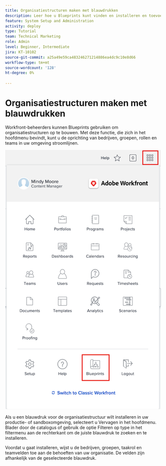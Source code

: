 ```yaml
---
title: Organisatiestructuren maken met blauwdrukken
description: Leer hoe u Blueprints kunt vinden en installeren en toevoegen aan de [!UICONTROL Main Menu].
feature: System Setup and Administration
activity: deploy
type: Tutorial
team: Technical Marketing
role: Admin
level: Beginner, Intermediate
jira: KT-10102
source-git-commit: a25a49e59ca483246271214886ea4dc9c10e8d66
workflow-type: tm+mt
source-wordcount: '128'
ht-degree: 0%

---
```




# Organisatiestructuren maken met blauwdrukken

Workfront-beheerders kunnen Blueprints gebruiken om organisatiestructuren op te bouwen. Met deze functie, die zich in het hoofdmenu bevindt, kunt u de oprichting van bedrijven, groepen, rollen en teams in uw omgeving stroomlijnen.

![Org-structuren met [!UICONTROL Blueprints]](assets/BP_orgstructure_01.png)

Als u een blauwdruk voor de organisatiestructuur wilt installeren in uw productie- of sandboxomgeving, selecteert u Vervagen in het hoofdmenu. Blader door de catalogus of gebruik de optie Filteren op type in het filtermenu aan de rechterkant om de juiste blauwdruk te zoeken en te installeren.

Voordat u gaat installeren, wijst u de bedrijven, groepen, taakrol en teamvelden toe aan de behoeften van uw organisatie. De velden zijn afhankelijk van de geselecteerde blauwdruk.

<!--Note: There are two types of Blueprints—Project Template and Organizational Structure. For more information on using blueprints and steps you need to take following installation, refer to the Blueprints articles.-->
